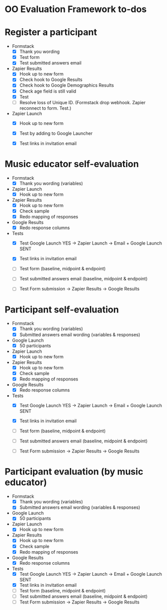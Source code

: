 # OO Evaluation Framework to-dos


# Register a participant

- Formstack
	- [x] Thank you wording
	- [x] Test form
	- [x] Test submitted answers email
- Zapier Results
	- [x] Hook up to new form
	- [x] Check hook to Google Results
	- [x] Check hook to Google Demographics Results
	- [x] Check age field is still valid
	- [x] Test
	- [ ] Resolve loss of Unique ID. (Formstack drop webhook. Zapier reconnect to form. Test.)
- Zapier Launch
	- [x] Hook up to new form
	- [x] Test by adding to Google Launcher
	- [x] Test links in invitation email


# Music educator self-evaluation

- Formstack
	- [x] Thank you wording (variables)
- Zapier Launch
	- [x] Hook up to new form
- Zapier Results
	- [x] Hook up to new form
	- [x] Check sample
	- [x] Redo mapping of responses
- Google Results
	- [x] Redo response columns
- Tests
	- [x] Test Google Launch YES -> Zapier Launch -> Email + Google Launch SENT
	- [x] Test links in invitation email
	- [ ] Test form (baseline, midpoint & endpoint)
	- [ ] Test submitted answers email (baseline, midpoint & endpoint)
	- [ ] Test Form submission -> Zapier Results -> Google Results


# Participant self-evaluation

- Formstack
	- [x] Thank you wording (variables)
	- [x] Submitted answers email wording (variables & responses)
- Google Launch
	- [x] 50 participants
- Zapier Launch
	- [x] Hook up to new form
- Zapier Results
	- [x] Hook up to new form
	- [x] Check sample
	- [x] Redo mapping of responses
- Google Results
	- [x] Redo response columns
- Tests
	- [x] Test Google Launch YES -> Zapier Launch -> Email + Google Launch SENT
	- [x] Test links in invitation email
	- [ ] Test form (baseline, midpoint & endpoint)
	- [ ] Test submitted answers email (baseline, midpoint & endpoint)
	- [ ] Test Form submission -> Zapier Results -> Google Results


# Participant evaluation (by music educator)

- Formstack
	- [x] Thank you wording (variables)
	- [x] Submitted answers email wording (variables & responses)
- Google Launch
	- [x] 50 participants
- Zapier Launch
	- [x] Hook up to new form
- Zapier Results
	- [x] Hook up to new form
	- [x] Check sample
	- [x] Redo mapping of responses
- Google Results
	- [x] Redo response columns
- Tests
	- [x] Test Google Launch YES -> Zapier Launch -> Email + Google Launch SENT
	- [x] Test links in invitation email
	- [ ] Test form (baseline, midpoint & endpoint)
	- [ ] Test submitted answers email (baseline, midpoint & endpoint)
	- [ ] Test Form submission -> Zapier Results -> Google Results
